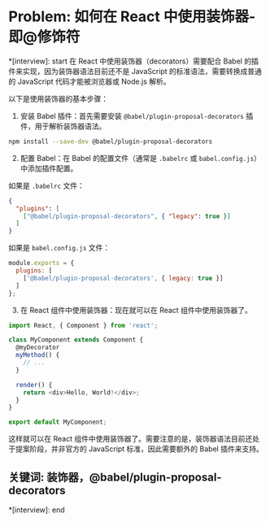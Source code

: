 # Problem: 如何在 React 中使用装饰器-即@修饰符

*[interview]: start
在 React 中使用装饰器（decorators）需要配合 Babel 的插件来实现，因为装饰器语法目前还不是 JavaScript 的标准语法，需要转换成普通的 JavaScript 代码才能被浏览器或 Node.js 解析。

以下是使用装饰器的基本步骤：

1. 安装 Babel 插件：首先需要安装 `@babel/plugin-proposal-decorators` 插件，用于解析装饰器语法。

```bash
npm install --save-dev @babel/plugin-proposal-decorators
```

2. 配置 Babel：在 Babel 的配置文件（通常是 `.babelrc` 或 `babel.config.js`）中添加插件配置。

如果是 `.babelrc` 文件：

```json
{
  "plugins": [
    ["@babel/plugin-proposal-decorators", { "legacy": true }]
  ]
}
```

如果是 `babel.config.js` 文件：

```javascript
module.exports = {
  plugins: [
    ['@babel/plugin-proposal-decorators', { legacy: true }]
  ]
};
```

3. 在 React 组件中使用装饰器：现在就可以在 React 组件中使用装饰器了。

```javascript
import React, { Component } from 'react';

class MyComponent extends Component {
  @myDecorator
  myMethod() {
    // ...
  }

  render() {
    return <div>Hello, World!</div>;
  }
}

export default MyComponent;
```

这样就可以在 React 组件中使用装饰器了。需要注意的是，装饰器语法目前还处于提案阶段，并非官方的 JavaScript 标准，因此需要额外的 Babel 插件来支持。

## 关键词: 装饰器，@babel/plugin-proposal-decorators
*[interview]: end
